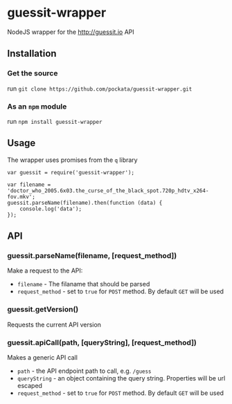 guessit-wrapper
===============
NodeJS wrapper for the http://guessit.io API

## Installation

### Get the source
run `git clone https://github.com/pockata/guessit-wrapper.git`

### As an `npm` module
run `npm install guessit-wrapper`

## Usage
The wrapper uses promises from the `q` library

    var guessit = require('guessit-wrapper');

    var filename = 'doctor_who_2005.6x03.the_curse_of_the_black_spot.720p_hdtv_x264-fov.mkv';
    guessit.parseName(filename).then(function (data) {
        console.log('data');
    });

## API
### guessit.parseName(filename, [request_method])
Make a request to the API:

* `filename` - The filaname that should be parsed
* `request_method` - set to `true` for `POST` method. By default `GET` will be used

### guessit.getVersion()
Requests the current API version

### guessit.apiCall(path, [queryString], [request_method])
Makes a generic API call

* `path` - the API endpoint path to call, e.g. `/guess`
* `queryString` - an object containing the query string. Properties will be url escaped
* `request_method` - set to `true` for `POST` method. By default `GET` will be used
